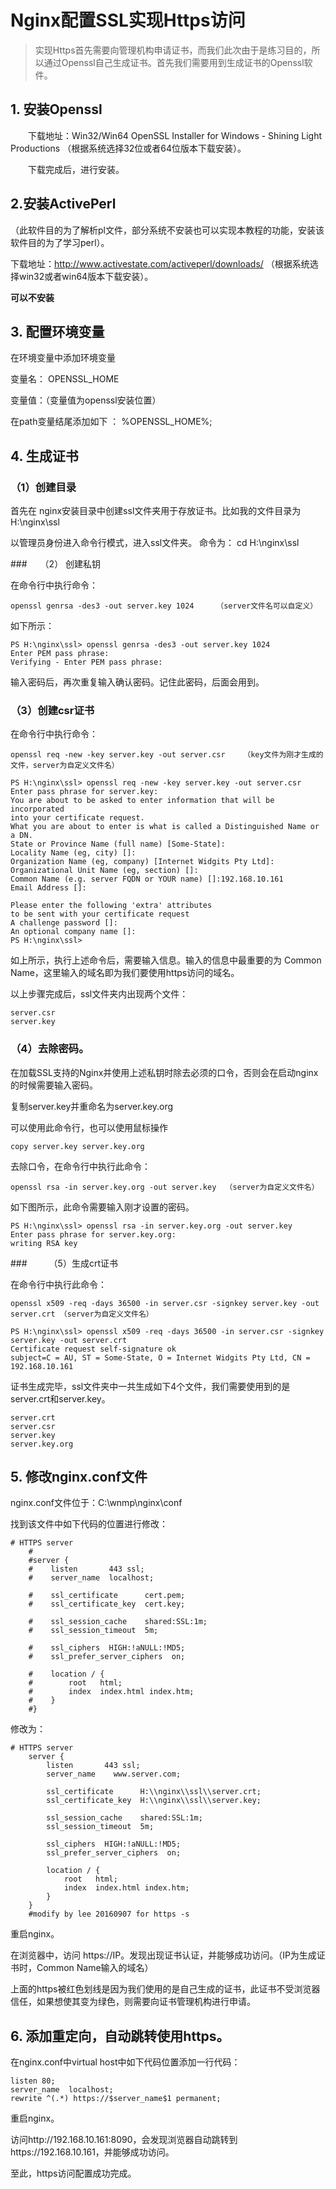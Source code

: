 # Nginx配置SSL实现Https访问

> 实现Https首先需要向管理机构申请证书，而我们此次由于是练习目的，所以通过Openssl自己生成证书。首先我们需要用到生成证书的Openssl软件。
>

## 1. 安装Openssl

　　下载地址：Win32/Win64 OpenSSL Installer for Windows - Shining Light Productions （根据系统选择32位或者64位版本下载安装）。

　　下载完成后，进行安装。

## 2.安装ActivePerl 

（此软件目的为了解析pl文件，部分系统不安装也可以实现本教程的功能，安装该软件目的为了学习perl）。

下载地址：http://www.activestate.com/activeperl/downloads/  （根据系统选择win32或者win64版本下载安装）。

**可以不安装**

## 3. 配置环境变量

在环境变量中添加环境变量

变量名： OPENSSL_HOME

变量值：（变量值为openssl安装位置）

在path变量结尾添加如下 ： %OPENSSL_HOME%;

## 4. 生成证书　　 

###  （1）创建目录 
首先在 nginx安装目录中创建ssl文件夹用于存放证书。比如我的文件目录为 H:\nginx\ssl

以管理员身份进入命令行模式，进入ssl文件夹。 命令为： cd  H:\nginx\ssl

###　　（2） 创建私钥

在命令行中执行命令： 

```
openssl genrsa -des3 -out server.key 1024     （server文件名可以自定义）
```

如下所示：

```shell
PS H:\nginx\ssl> openssl genrsa -des3 -out server.key 1024
Enter PEM pass phrase:
Verifying - Enter PEM pass phrase:
```

输入密码后，再次重复输入确认密码。记住此密码，后面会用到。

### （3）创建csr证书

在命令行中执行命令：  

```
openssl req -new -key server.key -out server.csr    （key文件为刚才生成的文件，server为自定义文件名）
```

```shell
PS H:\nginx\ssl> openssl req -new -key server.key -out server.csr
Enter pass phrase for server.key:
You are about to be asked to enter information that will be incorporated
into your certificate request.
What you are about to enter is what is called a Distinguished Name or a DN.
State or Province Name (full name) [Some-State]:
Locality Name (eg, city) []:
Organization Name (eg, company) [Internet Widgits Pty Ltd]:
Organizational Unit Name (eg, section) []:
Common Name (e.g. server FQDN or YOUR name) []:192.168.10.161
Email Address []:

Please enter the following 'extra' attributes
to be sent with your certificate request
A challenge password []:
An optional company name []:
PS H:\nginx\ssl>
```

如上所示，执行上述命令后，需要输入信息。输入的信息中最重要的为 Common Name，这里输入的域名即为我们要使用https访问的域名。

以上步骤完成后，ssl文件夹内出现两个文件：

```shell
server.csr
server.key
```

### （4）去除密码。

在加载SSL支持的Nginx并使用上述私钥时除去必须的口令，否则会在启动nginx的时候需要输入密码。

复制server.key并重命名为server.key.org 

可以使用此命令行，也可以使用鼠标操作   

```
copy server.key server.key.org
```

去除口令，在命令行中执行此命令：  

```
openssl rsa -in server.key.org -out server.key  （server为自定义文件名）
```

如下图所示，此命令需要输入刚才设置的密码。

```shell
PS H:\nginx\ssl> openssl rsa -in server.key.org -out server.key
Enter pass phrase for server.key.org:
writing RSA key

```

###　　　（5）生成crt证书

在命令行中执行此命令：

```
openssl x509 -req -days 36500 -in server.csr -signkey server.key -out server.crt （server为自定义文件名）
```

```shell
PS H:\nginx\ssl> openssl x509 -req -days 36500 -in server.csr -signkey server.key -out server.crt
Certificate request self-signature ok
subject=C = AU, ST = Some-State, O = Internet Widgits Pty Ltd, CN = 192.168.10.161

```

 证书生成完毕，ssl文件夹中一共生成如下4个文件，我们需要使用到的是server.crt和server.key。

```shell
server.crt
server.csr
server.key
server.key.org
```

## 5. 修改nginx.conf文件

nginx.conf文件位于：C:\wnmp\nginx\conf

找到该文件中如下代码的位置进行修改：

```
# HTTPS server
    #
    #server {
    #    listen       443 ssl;
    #    server_name  localhost;
    
    #    ssl_certificate      cert.pem;
    #    ssl_certificate_key  cert.key;
    
    #    ssl_session_cache    shared:SSL:1m;
    #    ssl_session_timeout  5m;
    
    #    ssl_ciphers  HIGH:!aNULL:!MD5;
    #    ssl_prefer_server_ciphers  on;
    
    #    location / {
    #        root   html;
    #        index  index.html index.htm;
    #    }
    #}

```
修改为：
```
# HTTPS server
    server {
        listen       443 ssl;
        server_name    www.server.com;
    
        ssl_certificate      H:\\nginx\\ssl\\server.crt;
        ssl_certificate_key  H:\\nginx\\ssl\\server.key;
    
        ssl_session_cache    shared:SSL:1m;
        ssl_session_timeout  5m;
    
        ssl_ciphers  HIGH:!aNULL:!MD5;
        ssl_prefer_server_ciphers  on;
    
        location / {
            root   html;
            index  index.html index.htm; 
        }                 
    }
    #modify by lee 20160907 for https -s 
```
重启nginx。

在浏览器中，访问 https://IP。发现出现证书认证，并能够成功访问。（IP为生成证书时，Common Name输入的域名）

上面的https被红色划线是因为我们使用的是自己生成的证书，此证书不受浏览器信任，如果想使其变为绿色，则需要向证书管理机构进行申请。

## 6. 添加重定向，自动跳转使用https。

在nginx.conf中virtual host中如下代码位置添加一行代码：

    listen 80;
    server_name  localhost;
    rewrite ^(.*) https://$server_name$1 permanent;
重启nginx。

访问http://192.168.10.161:8090，会发现浏览器自动跳转到https://192.168.10.161，并能够成功访问。

至此，https访问配置成功完成。